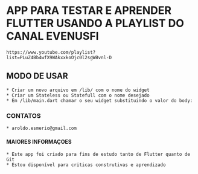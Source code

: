 # APP PARA TESTAR E APRENDER FLUTTER USANDO A PLAYLIST DO CANAL EVENUSFI 

    https://www.youtube.com/playlist?list=PLuZ4Bb4wfX9WAkxxkoOjc0l2sgWBvnl-D

## MODO DE USAR
 
    * Criar um novo arquivo em /lib/ com o nome do widget
    * Criar um Stateless ou Statefull com o nome desejado
    * Em /lib/main.dart chamar o seu widget substituindo o valor do body:

### CONTATOS 

    * aroldo.esmerio@gmail.com 

#### MAIORES INFORMAÇOES 

    * Este app foi criado para fins de estudo tanto de Flutter quanto de Git 
    * Estou disponível para criticas construtivas e aprendizado
